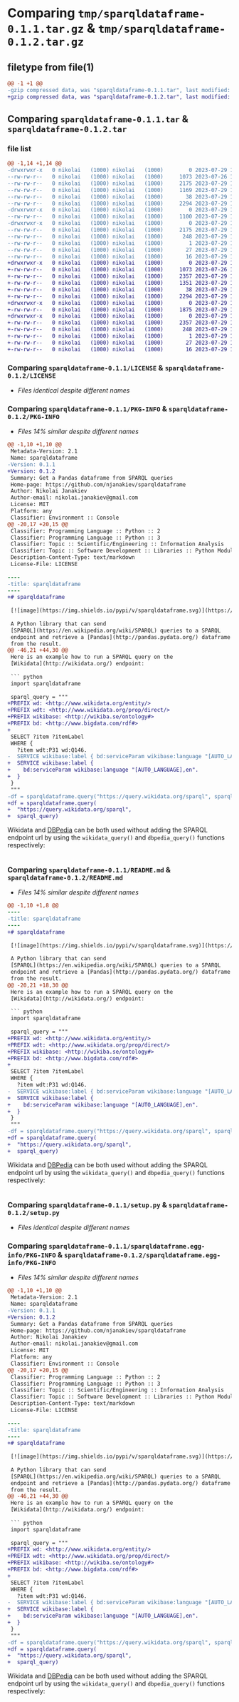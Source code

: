 # Comparing `tmp/sparqldataframe-0.1.1.tar.gz` & `tmp/sparqldataframe-0.1.2.tar.gz`

## filetype from file(1)

```diff
@@ -1 +1 @@
-gzip compressed data, was "sparqldataframe-0.1.1.tar", last modified: Sat Jul 29 11:26:57 2023, max compression
+gzip compressed data, was "sparqldataframe-0.1.2.tar", last modified: Sat Jul 29 12:05:09 2023, max compression
```

## Comparing `sparqldataframe-0.1.1.tar` & `sparqldataframe-0.1.2.tar`

### file list

```diff
@@ -1,14 +1,14 @@
-drwxrwxr-x   0 nikolai   (1000) nikolai   (1000)        0 2023-07-29 11:26:57.553032 sparqldataframe-0.1.1/
--rw-rw-r--   0 nikolai   (1000) nikolai   (1000)     1073 2023-07-26 15:02:34.000000 sparqldataframe-0.1.1/LICENSE
--rw-rw-r--   0 nikolai   (1000) nikolai   (1000)     2175 2023-07-29 11:26:57.553032 sparqldataframe-0.1.1/PKG-INFO
--rw-rw-r--   0 nikolai   (1000) nikolai   (1000)     1169 2023-07-29 11:11:44.000000 sparqldataframe-0.1.1/README.md
--rw-rw-r--   0 nikolai   (1000) nikolai   (1000)       38 2023-07-29 11:26:57.553032 sparqldataframe-0.1.1/setup.cfg
--rw-rw-r--   0 nikolai   (1000) nikolai   (1000)     2294 2023-07-29 11:25:59.000000 sparqldataframe-0.1.1/setup.py
-drwxrwxr-x   0 nikolai   (1000) nikolai   (1000)        0 2023-07-29 11:26:57.549033 sparqldataframe-0.1.1/sparqldataframe/
--rw-rw-r--   0 nikolai   (1000) nikolai   (1000)     1100 2023-07-29 10:53:55.000000 sparqldataframe-0.1.1/sparqldataframe/__init__.py
-drwxrwxr-x   0 nikolai   (1000) nikolai   (1000)        0 2023-07-29 11:26:57.553032 sparqldataframe-0.1.1/sparqldataframe.egg-info/
--rw-rw-r--   0 nikolai   (1000) nikolai   (1000)     2175 2023-07-29 11:26:56.000000 sparqldataframe-0.1.1/sparqldataframe.egg-info/PKG-INFO
--rw-rw-r--   0 nikolai   (1000) nikolai   (1000)      248 2023-07-29 11:26:57.000000 sparqldataframe-0.1.1/sparqldataframe.egg-info/SOURCES.txt
--rw-rw-r--   0 nikolai   (1000) nikolai   (1000)        1 2023-07-29 11:26:56.000000 sparqldataframe-0.1.1/sparqldataframe.egg-info/dependency_links.txt
--rw-rw-r--   0 nikolai   (1000) nikolai   (1000)       27 2023-07-29 11:26:57.000000 sparqldataframe-0.1.1/sparqldataframe.egg-info/requires.txt
--rw-rw-r--   0 nikolai   (1000) nikolai   (1000)       16 2023-07-29 11:26:57.000000 sparqldataframe-0.1.1/sparqldataframe.egg-info/top_level.txt
+drwxrwxr-x   0 nikolai   (1000) nikolai   (1000)        0 2023-07-29 12:05:09.366138 sparqldataframe-0.1.2/
+-rw-rw-r--   0 nikolai   (1000) nikolai   (1000)     1073 2023-07-26 15:02:34.000000 sparqldataframe-0.1.2/LICENSE
+-rw-rw-r--   0 nikolai   (1000) nikolai   (1000)     2357 2023-07-29 12:05:09.366138 sparqldataframe-0.1.2/PKG-INFO
+-rw-rw-r--   0 nikolai   (1000) nikolai   (1000)     1351 2023-07-29 11:51:46.000000 sparqldataframe-0.1.2/README.md
+-rw-rw-r--   0 nikolai   (1000) nikolai   (1000)       38 2023-07-29 12:05:09.366138 sparqldataframe-0.1.2/setup.cfg
+-rw-rw-r--   0 nikolai   (1000) nikolai   (1000)     2294 2023-07-29 11:25:59.000000 sparqldataframe-0.1.2/setup.py
+drwxrwxr-x   0 nikolai   (1000) nikolai   (1000)        0 2023-07-29 12:05:09.366138 sparqldataframe-0.1.2/sparqldataframe/
+-rw-rw-r--   0 nikolai   (1000) nikolai   (1000)     1875 2023-07-29 12:03:10.000000 sparqldataframe-0.1.2/sparqldataframe/__init__.py
+drwxrwxr-x   0 nikolai   (1000) nikolai   (1000)        0 2023-07-29 12:05:09.366138 sparqldataframe-0.1.2/sparqldataframe.egg-info/
+-rw-rw-r--   0 nikolai   (1000) nikolai   (1000)     2357 2023-07-29 12:05:08.000000 sparqldataframe-0.1.2/sparqldataframe.egg-info/PKG-INFO
+-rw-rw-r--   0 nikolai   (1000) nikolai   (1000)      248 2023-07-29 12:05:09.000000 sparqldataframe-0.1.2/sparqldataframe.egg-info/SOURCES.txt
+-rw-rw-r--   0 nikolai   (1000) nikolai   (1000)        1 2023-07-29 12:05:08.000000 sparqldataframe-0.1.2/sparqldataframe.egg-info/dependency_links.txt
+-rw-rw-r--   0 nikolai   (1000) nikolai   (1000)       27 2023-07-29 12:05:09.000000 sparqldataframe-0.1.2/sparqldataframe.egg-info/requires.txt
+-rw-rw-r--   0 nikolai   (1000) nikolai   (1000)       16 2023-07-29 12:05:09.000000 sparqldataframe-0.1.2/sparqldataframe.egg-info/top_level.txt
```

### Comparing `sparqldataframe-0.1.1/LICENSE` & `sparqldataframe-0.1.2/LICENSE`

 * *Files identical despite different names*

### Comparing `sparqldataframe-0.1.1/PKG-INFO` & `sparqldataframe-0.1.2/PKG-INFO`

 * *Files 14% similar despite different names*

```diff
@@ -1,10 +1,10 @@
 Metadata-Version: 2.1
 Name: sparqldataframe
-Version: 0.1.1
+Version: 0.1.2
 Summary: Get a Pandas dataframe from SPARQL queries
 Home-page: https://github.com/njanakiev/sparqldataframe
 Author: Nikolai Janakiev
 Author-email: nikolai.janakiev@gmail.com
 License: MIT
 Platform: any
 Classifier: Environment :: Console
@@ -20,17 +20,15 @@
 Classifier: Programming Language :: Python :: 2
 Classifier: Programming Language :: Python :: 3
 Classifier: Topic :: Scientific/Engineering :: Information Analysis
 Classifier: Topic :: Software Development :: Libraries :: Python Modules
 Description-Content-Type: text/markdown
 License-File: LICENSE
 
----
-title: sparqldataframe
----
+# sparqldataframe
 
 [![image](https://img.shields.io/pypi/v/sparqldataframe.svg)](https://pypi.python.org/pypi/sparqldataframe)
 
 A Python library that can send
 [SPARQL](https://en.wikipedia.org/wiki/SPARQL) queries to a SPARQL
 endpoint and retrieve a [Pandas](http://pandas.pydata.org/) dataframe
 from the result.
@@ -46,21 +44,30 @@
 Here is an example how to run a SPARQL query on the
 [Wikidata](http://wikidata.org/) endpoint:
 
 ``` python
 import sparqldataframe
 
 sparql_query = """
+PREFIX wd: <http://www.wikidata.org/entity/>
+PREFIX wdt: <http://www.wikidata.org/prop/direct/>
+PREFIX wikibase: <http://wikiba.se/ontology#>
+PREFIX bd: <http://www.bigdata.com/rdf#>
+
 SELECT ?item ?itemLabel 
 WHERE {
   ?item wdt:P31 wd:Q146.
-  SERVICE wikibase:label { bd:serviceParam wikibase:language "[AUTO_LANGUAGE],en". }
+  SERVICE wikibase:label {
+    bd:serviceParam wikibase:language "[AUTO_LANGUAGE],en".
+  }
 }
 """
-df = sparqldataframe.query("https://query.wikidata.org/sparql", sparql_query)
+df = sparqldataframe.query(
+  "https://query.wikidata.org/sparql",
+  sparql_query)
 ```
 
 Wikidata and [DBPedia](http://dbpedia.org/) can be both used without
 adding the SPARQL endpoint url by using the `wikidata_query()` and
 `dbpedia_query()` functions respectively:
 
 ``` python
```

### Comparing `sparqldataframe-0.1.1/README.md` & `sparqldataframe-0.1.2/README.md`

 * *Files 14% similar despite different names*

```diff
@@ -1,10 +1,8 @@
----
-title: sparqldataframe
----
+# sparqldataframe
 
 [![image](https://img.shields.io/pypi/v/sparqldataframe.svg)](https://pypi.python.org/pypi/sparqldataframe)
 
 A Python library that can send
 [SPARQL](https://en.wikipedia.org/wiki/SPARQL) queries to a SPARQL
 endpoint and retrieve a [Pandas](http://pandas.pydata.org/) dataframe
 from the result.
@@ -20,21 +18,30 @@
 Here is an example how to run a SPARQL query on the
 [Wikidata](http://wikidata.org/) endpoint:
 
 ``` python
 import sparqldataframe
 
 sparql_query = """
+PREFIX wd: <http://www.wikidata.org/entity/>
+PREFIX wdt: <http://www.wikidata.org/prop/direct/>
+PREFIX wikibase: <http://wikiba.se/ontology#>
+PREFIX bd: <http://www.bigdata.com/rdf#>
+
 SELECT ?item ?itemLabel 
 WHERE {
   ?item wdt:P31 wd:Q146.
-  SERVICE wikibase:label { bd:serviceParam wikibase:language "[AUTO_LANGUAGE],en". }
+  SERVICE wikibase:label {
+    bd:serviceParam wikibase:language "[AUTO_LANGUAGE],en".
+  }
 }
 """
-df = sparqldataframe.query("https://query.wikidata.org/sparql", sparql_query)
+df = sparqldataframe.query(
+  "https://query.wikidata.org/sparql",
+  sparql_query)
 ```
 
 Wikidata and [DBPedia](http://dbpedia.org/) can be both used without
 adding the SPARQL endpoint url by using the `wikidata_query()` and
 `dbpedia_query()` functions respectively:
 
 ``` python
```

### Comparing `sparqldataframe-0.1.1/setup.py` & `sparqldataframe-0.1.2/setup.py`

 * *Files identical despite different names*

### Comparing `sparqldataframe-0.1.1/sparqldataframe.egg-info/PKG-INFO` & `sparqldataframe-0.1.2/sparqldataframe.egg-info/PKG-INFO`

 * *Files 14% similar despite different names*

```diff
@@ -1,10 +1,10 @@
 Metadata-Version: 2.1
 Name: sparqldataframe
-Version: 0.1.1
+Version: 0.1.2
 Summary: Get a Pandas dataframe from SPARQL queries
 Home-page: https://github.com/njanakiev/sparqldataframe
 Author: Nikolai Janakiev
 Author-email: nikolai.janakiev@gmail.com
 License: MIT
 Platform: any
 Classifier: Environment :: Console
@@ -20,17 +20,15 @@
 Classifier: Programming Language :: Python :: 2
 Classifier: Programming Language :: Python :: 3
 Classifier: Topic :: Scientific/Engineering :: Information Analysis
 Classifier: Topic :: Software Development :: Libraries :: Python Modules
 Description-Content-Type: text/markdown
 License-File: LICENSE
 
----
-title: sparqldataframe
----
+# sparqldataframe
 
 [![image](https://img.shields.io/pypi/v/sparqldataframe.svg)](https://pypi.python.org/pypi/sparqldataframe)
 
 A Python library that can send
 [SPARQL](https://en.wikipedia.org/wiki/SPARQL) queries to a SPARQL
 endpoint and retrieve a [Pandas](http://pandas.pydata.org/) dataframe
 from the result.
@@ -46,21 +44,30 @@
 Here is an example how to run a SPARQL query on the
 [Wikidata](http://wikidata.org/) endpoint:
 
 ``` python
 import sparqldataframe
 
 sparql_query = """
+PREFIX wd: <http://www.wikidata.org/entity/>
+PREFIX wdt: <http://www.wikidata.org/prop/direct/>
+PREFIX wikibase: <http://wikiba.se/ontology#>
+PREFIX bd: <http://www.bigdata.com/rdf#>
+
 SELECT ?item ?itemLabel 
 WHERE {
   ?item wdt:P31 wd:Q146.
-  SERVICE wikibase:label { bd:serviceParam wikibase:language "[AUTO_LANGUAGE],en". }
+  SERVICE wikibase:label {
+    bd:serviceParam wikibase:language "[AUTO_LANGUAGE],en".
+  }
 }
 """
-df = sparqldataframe.query("https://query.wikidata.org/sparql", sparql_query)
+df = sparqldataframe.query(
+  "https://query.wikidata.org/sparql",
+  sparql_query)
 ```
 
 Wikidata and [DBPedia](http://dbpedia.org/) can be both used without
 adding the SPARQL endpoint url by using the `wikidata_query()` and
 `dbpedia_query()` functions respectively:
 
 ``` python
```

